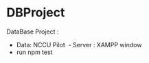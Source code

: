# DBProject

DataBase Project :
    
    
  -  Data: NCCU Pilot
  -  Server : XAMPP window
  -  run npm test
  
